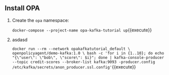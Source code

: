 ## Install OPA

1. Create the `opa` namespace:

    `docker-compose --project-name opa-kafka-tutorial up`{{execute}}

2. asdasd

    `docker run --rm --network opakafkatutorial_default \
    openpolicyagent/demo-kafka:1.0 \
    bash -c 'for i in {1..10}; do echo "{\"user\": \"bob\", \"score\": $i}"; done | kafka-console-producer --topic credit-scores --broker-list kafka:9093 -producer.config /etc/kafka/secrets/anon_producer.ssl.config'`{{execute}}